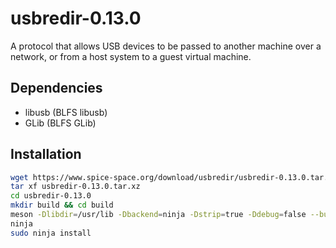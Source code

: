 # usbredir-0.13.0

A protocol that allows USB devices to be passed to another machine over a network, or from a host system to a guest virtual machine.

## Dependencies

* libusb (BLFS libusb)
* GLib (BLFS GLib)

## Installation

```sh
wget https://www.spice-space.org/download/usbredir/usbredir-0.13.0.tar.xz
tar xf usbredir-0.13.0.tar.xz
cd usbredir-0.13.0
mkdir build && cd build
meson -Dlibdir=/usr/lib -Dbackend=ninja -Dstrip=true -Ddebug=false --buildtype=release --prefix=/usr ..
ninja
sudo ninja install
```
